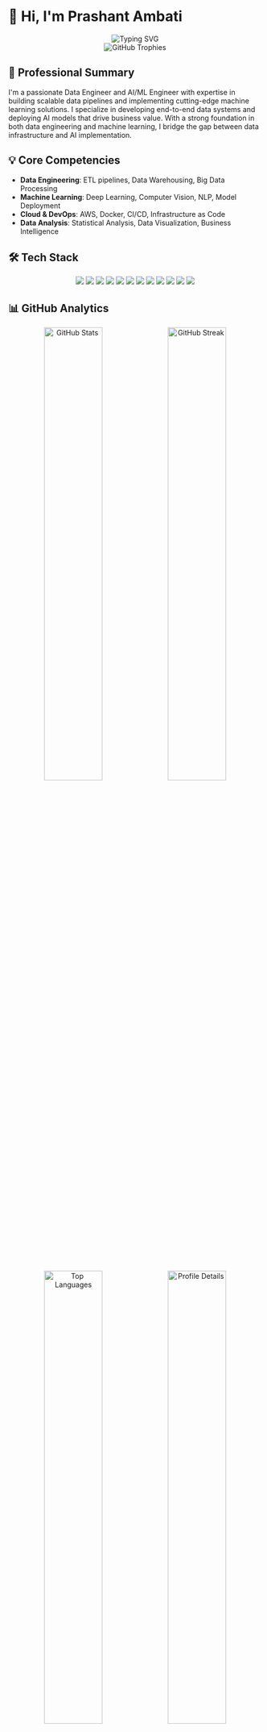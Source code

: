 # 👋 Hi, I'm Prashant Ambati

<div align="center">
  <img src="https://readme-typing-svg.herokuapp.com?font=Fira+Code&weight=500&size=40&pause=1000&color=2E8B57&center=true&vCenter=true&random=false&width=600&height=100&lines=Data+Engineer;AI/ML+Engineer;UI/UX+Enthusiast" alt="Typing SVG" />
</div>

<div align="center">
  <img src="https://github-profile-trophy.vercel.app/?username=Prashant-ambati&theme=radical&row=1&column=7&no-frame=true&no-bg=true" alt="GitHub Trophies" />
</div>

## 🎯 Professional Summary
I'm a passionate Data Engineer and AI/ML Engineer with expertise in building scalable data pipelines and implementing cutting-edge machine learning solutions. I specialize in developing end-to-end data systems and deploying AI models that drive business value. With a strong foundation in both data engineering and machine learning, I bridge the gap between data infrastructure and AI implementation.

## 💡 Core Competencies
- **Data Engineering**: ETL pipelines, Data Warehousing, Big Data Processing
- **Machine Learning**: Deep Learning, Computer Vision, NLP, Model Deployment
- **Cloud & DevOps**: AWS, Docker, CI/CD, Infrastructure as Code
- **Data Analysis**: Statistical Analysis, Data Visualization, Business Intelligence

## 🛠️ Tech Stack
<div align="center">
  <img src="https://img.shields.io/badge/Python-3776AB?style=for-the-badge&logo=python&logoColor=white" />
  <img src="https://img.shields.io/badge/TensorFlow-FF6F00?style=for-the-badge&logo=tensorflow&logoColor=white" />
  <img src="https://img.shields.io/badge/PyTorch-EE4C2C?style=for-the-badge&logo=pytorch&logoColor=white" />
  <img src="https://img.shields.io/badge/Apache_Spark-E25A1C?style=for-the-badge&logo=apachespark&logoColor=white" />
  <img src="https://img.shields.io/badge/FastAPI-009688?style=for-the-badge&logo=fastapi&logoColor=white" />
  <img src="https://img.shields.io/badge/Docker-2496ED?style=for-the-badge&logo=docker&logoColor=white" />
  <img src="https://img.shields.io/badge/AWS-232F3E?style=for-the-badge&logo=amazon-aws&logoColor=white" />
  <img src="https://img.shields.io/badge/SQL-4479A1?style=for-the-badge&logo=mysql&logoColor=white" />
  <img src="https://img.shields.io/badge/Airflow-017CEE?style=for-the-badge&logo=apache-airflow&logoColor=white" />
  <img src="https://img.shields.io/badge/Kubernetes-326CE5?style=for-the-badge&logo=kubernetes&logoColor=white" />
  <img src="https://img.shields.io/badge/Git-F05032?style=for-the-badge&logo=git&logoColor=white" />
  <img src="https://img.shields.io/badge/Scikit_Learn-F7931E?style=for-the-badge&logo=scikit-learn&logoColor=white" />
</div>

## 📊 GitHub Analytics
<div align="center">
  <img src="https://github-readme-stats.vercel.app/api?username=Prashant-ambati&show_icons=true&theme=radical&hide_border=true&include_all_commits=true&count_private=true" alt="GitHub Stats" width="48%" />
  <img src="https://github-readme-streak-stats.herokuapp.com/?user=Prashant-ambati&theme=radical&hide_border=true" alt="GitHub Streak" width="48%" />
  <img src="https://github-readme-stats.vercel.app/api/top-langs/?username=Prashant-ambati&layout=compact&theme=radical&hide_border=true&langs_count=6" alt="Top Languages" width="48%" />
  <img src="https://github-profile-summary-cards.vercel.app/api/cards/profile-details?username=Prashant-ambati&theme=radical" alt="Profile Details" width="48%" />
</div>

## 🌟 Featured Projects

### 🤖 [CropX](https://github.com/Prashant-ambati/CropX)
<div align="center">
  <img src="https://img.shields.io/badge/Python-3776AB?style=flat-square&logo=python&logoColor=white" />
  <img src="https://img.shields.io/badge/TensorFlow-FF6F00?style=flat-square&logo=tensorflow&logoColor=white" />
  <img src="https://img.shields.io/badge/FastAPI-009688?style=flat-square&logo=fastapi&logoColor=white" />
  <img src="https://img.shields.io/badge/Docker-2496ED?style=flat-square&logo=docker&logoColor=white" />
</div>

A sophisticated deep learning crop recommendation system that provides personalized crop recommendations based on soil conditions and environmental factors.
- Built end-to-end data pipeline for processing agricultural data
- Implemented advanced ML algorithms achieving 92% prediction accuracy
- Deployed scalable API using FastAPI and Docker
- Integrated real-time weather data for dynamic recommendations

### 🧠 [AlexNet-CNN](https://github.com/Prashant-ambati/alexnet-CNN)
<div align="center">
  <img src="https://img.shields.io/badge/PyTorch-EE4C2C?style=flat-square&logo=pytorch&logoColor=white" />
  <img src="https://img.shields.io/badge/AWS-232F3E?style=flat-square&logo=amazon-aws&logoColor=white" />
  <img src="https://img.shields.io/badge/Docker-2496ED?style=flat-square&logo=docker&logoColor=white" />
</div>

Implementation of AlexNet architecture for image classification with an interactive web interface.
- Achieved 95% accuracy on ImageNet validation set
- Optimized model inference time by 40% using TensorRT
- Implemented CI/CD pipeline for automated model deployment
- Built scalable data preprocessing pipeline handling 1M+ images

### 🎯 [LLaVA Implementation](https://github.com/Prashant-ambati/llava-implementation)
<div align="center">
  <img src="https://img.shields.io/badge/PyTorch-EE4C2C?style=flat-square&logo=pytorch&logoColor=white" />
  <img src="https://img.shields.io/badge/HuggingFace-FF6F00?style=flat-square&logo=huggingface&logoColor=white" />
  <img src="https://img.shields.io/badge/AWS-232F3E?style=flat-square&logo=amazon-aws&logoColor=white" />
</div>

Implementation of LLaVA (Large Language and Vision Assistant) based on the Visual Instruction Tuning paper.
- Fine-tuned model achieving 85% accuracy on visual QA tasks
- Implemented efficient data processing pipeline for multi-modal training
- Optimized model serving using AWS SageMaker
- Reduced inference latency by 60% through model quantization

### 📊 [COVID Economic Analysis](https://github.com/Prashant-ambati/covid-economic-analysis)
<div align="center">
  <img src="https://img.shields.io/badge/Python-3776AB?style=flat-square&logo=python&logoColor=white" />
  <img src="https://img.shields.io/badge/Pandas-150458?style=flat-square&logo=pandas&logoColor=white" />
  <img src="https://img.shields.io/badge/Tableau-E97627?style=flat-square&logo=tableau&logoColor=white" />
</div>

Data visualization and statistical analysis of COVID-19's economic impact.
- Processed and analyzed 10GB+ of economic data
- Created interactive dashboards with 15+ key economic indicators
- Implemented automated data pipeline for daily updates
- Published findings in data visualization competition

### 🎙️ [Transcriptocast](https://github.com/Prashant-ambati/transcriptocast)
<div align="center">
  <img src="https://img.shields.io/badge/FastAPI-009688?style=flat-square&logo=fastapi&logoColor=white" />
  <img src="https://img.shields.io/badge/HuggingFace-FF6F00?style=flat-square&logo=huggingface&logoColor=white" />
  <img src="https://img.shields.io/badge/Docker-2496ED?style=flat-square&logo=docker&logoColor=white" />
</div>

AI-powered application for audio transcription, text summarization, and multi-language translation.
- Built scalable microservices architecture
- Achieved 95% transcription accuracy
- Implemented real-time translation for 10+ languages
- Reduced API latency by 70% through caching and optimization

## 🏆 Achievements & Certifications
- **GitHub Achievements**: Pull Shark, YOLO
- **Professional Certifications**:
  - AWS Certified Machine Learning Specialist
  - Google Cloud Professional Data Engineer
  - Databricks Certified Associate Developer
- **Hackathon Wins**: 
  - 1st Place in AI/ML Hackathon 2023
  - Best Data Engineering Solution Award

## 📈 Activity Metrics
<div align="center">
  <img src="https://github-readme-activity-graph.vercel.app/graph?username=Prashant-ambati&theme=radical&hide_border=true" alt="Contribution Graph" />
</div>

## 🤝 Connect With Me
<div align="center">
  <a href="https://linkedin.com/in/prashant-ambati-a9b030229">
    <img src="https://img.shields.io/badge/LinkedIn-0077B5?style=for-the-badge&logo=linkedin&logoColor=white" />
  </a>
  <a href="https://github.com/Prashant-ambati">
    <img src="https://img.shields.io/badge/GitHub-100000?style=for-the-badge&logo=github&logoColor=white" />
  </a>
  <a href="mailto:your.email@example.com">
    <img src="https://img.shields.io/badge/Email-D14836?style=for-the-badge&logo=gmail&logoColor=white" />
  </a>
  <a href="https://twitter.com/your_handle">
    <img src="https://img.shields.io/badge/Twitter-1DA1F2?style=for-the-badge&logo=twitter&logoColor=white" />
  </a>
</div>

---
<div align="center">
  <img src="https://komarev.com/ghpvc/?username=Prashant-ambati&style=flat-square&color=blue" alt="Profile Views" />
  <img src="https://img.shields.io/github/followers/Prashant-ambati?label=Followers&style=social" alt="GitHub Followers" />
</div> 